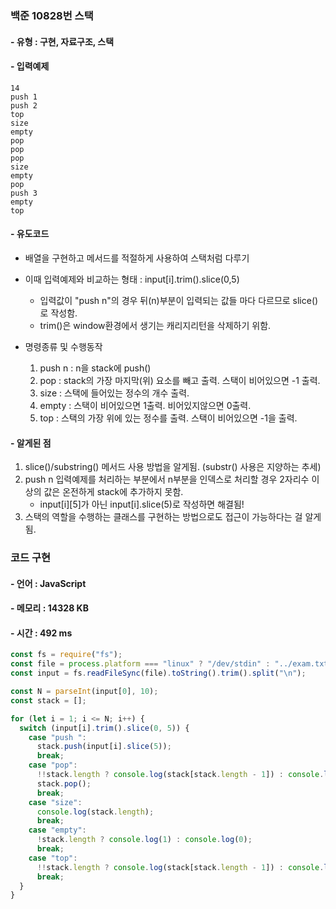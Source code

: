 ### 백준 10828번 스택

#### - 유형 : 구현, 자료구조, 스택

#### - 입력예제

```
14
push 1
push 2
top
size
empty
pop
pop
pop
size
empty
pop
push 3
empty
top
```

#### - 유도코드

- 배열을 구현하고 메서드를 적절하게 사용하여 스택처럼 다루기
- 이때 입력예제와 비교하는 형태 : input[i].trim().slice(0,5)

  - 입력값이 "push n"의 경우 뒤(n)부분이 입력되는 값들 마다 다르므로 slice()로 작성함.
  - trim()은 window환경에서 생기는 캐리지리턴을 삭제하기 위함.

- 명령종류 및 수행동작
  1. push n : n을 stack에 push()
  2. pop : stack의 가장 마지막(위) 요소를 빼고 출력. 스택이 비어있으면 -1 출력.
  3. size : 스택에 들어있는 정수의 개수 출력.
  4. empty : 스택이 비어있으면 1출력. 비어있지않으면 0출력.
  5. top : 스택의 가장 위에 있는 정수를 출력. 스택이 비어있으면 -1을 출력.

#### - 알게된 점

1. slice()/substring() 메서드 사용 방법을 알게됨. (substr() 사용은 지양하는 추세)
2. push n 입력예제를 처리하는 부분에서 n부분을 인덱스로 처리할 경우 2자리수 이상의 값은 온전하게 stack에 추가하지 못함.
   - input[i][5]가 아닌 input[i].slice(5)로 작성하면 해결됨!
3. 스택의 역할을 수행하는 클래스를 구현하는 방법으로도 접근이 가능하다는 걸 알게됨.

### 코드 구현

#### - 언어 : JavaScript

#### - 메모리 : 14328 KB

#### - 시간 : 492 ms

```js
const fs = require("fs");
const file = process.platform === "linux" ? "/dev/stdin" : "../exam.txt";
const input = fs.readFileSync(file).toString().trim().split("\n");

const N = parseInt(input[0], 10);
const stack = [];

for (let i = 1; i <= N; i++) {
  switch (input[i].trim().slice(0, 5)) {
    case "push ":
      stack.push(input[i].slice(5));
      break;
    case "pop":
      !!stack.length ? console.log(stack[stack.length - 1]) : console.log(-1);
      stack.pop();
      break;
    case "size":
      console.log(stack.length);
      break;
    case "empty":
      !stack.length ? console.log(1) : console.log(0);
      break;
    case "top":
      !!stack.length ? console.log(stack[stack.length - 1]) : console.log(-1);
      break;
  }
}
```
